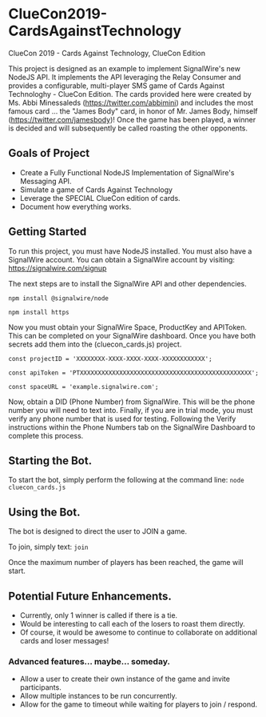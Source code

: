 # ClueCon2019-CardsAgainstTechnology
ClueCon 2019 - Cards Against Technology, ClueCon Edition

This project is designed as an example to implement SignalWire's new NodeJS API.
It implements the API leveraging the Relay Consumer and provides a configurable, multi-player SMS game of Cards Against Technologhy - ClueCon Edition.  The cards provided here were created by Ms. Abbi Minessaleds (https://twitter.com/abbimini) and includes the most famous card ... the "James Body" card, in honor of Mr. James Body, himself (https://twitter.com/jamesbody)!  Once the game has been played, a winner is decided and will subsequently be called roasting the other opponents.

## Goals of Project

* Create a Fully Functional NodeJS Implementation of SignalWire's Messaging API.
* Simulate a game of Cards Against Technology
* Leverage the SPECIAL ClueCon edition of cards.
* Document how everything works.

## Getting Started
To run this project, you must have NodeJS installed.  You must also have a SignalWire account.
You can obtain a SignalWire account by visiting:  https://signalwire.com/signup

The next steps are to install the SignalWire API and other dependencies.

`npm install @signalwire/node`

`npm install https`

Now you must obtain your SignalWire Space, ProductKey and APIToken.  This can be completed on your SignalWire dashboard.  Once you have both secrets add them into the (cluecon_cards.js) project.

`const projectID = 'XXXXXXXX-XXXX-XXXX-XXXX-XXXXXXXXXXXX';`

`const apiToken = 'PTXXXXXXXXXXXXXXXXXXXXXXXXXXXXXXXXXXXXXXXXXXXXXXXX';`

`const spaceURL = 'example.signalwire.com';`

Now, obtain a DID (Phone Number) from SignalWire.  This will be the phone number you will need to text into.
Finally, if you are in trial mode, you must verify any phone number that is used for testing.  Following the Verify instructions within the Phone Numbers tab on the SignalWire Dashboard to complete this process.

## Starting the Bot.
To start the bot, simply perform the following at the command line:
`node cluecon_cards.js`

## Using the Bot.
The bot is designed to direct the user to JOIN a game.

To join, simply text:  `join`

Once the maximum number of players has been reached, the game will start.

## Potential Future Enhancements.
* Currently, only 1 winner is called if there is a tie.
* Would be interesting to call each of the losers to roast them directly.
* Of course, it would be awesome to continue to collaborate on additional cards and loser messages!

### Advanced features... maybe... someday.
* Allow a user to create their own instance of the game and invite participants.
* Allow multiple instances to be run concurrently.
* Allow for the game to timeout while waiting for players to join / respond.

